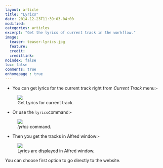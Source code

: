 ```yaml
---
layout: article
title: "Lyrics"
date: 2014-12-23T11:39:03-04:00
modified:
categories: articles
excerpt: "Get the lyrics of current track in the workflow."
image:
  teaser: teaser-lyrics.jpg
  feature:
  credit: 
  creditlink:
noindex: false
toc: false
comments: true
onhomepage : true
---
```


* You can get lyrics for the current track right from *Current Track* menu:-

<figure>
	<img src="{{ site.url }}/images/lyrics1.jpg"></a>
	<figcaption>Get Lyrics for current track.</figcaption>
</figure>

* Or use the `lyrics`command:-

<figure>
	<img src="{{ site.url }}/images/lyrics3.jpg"></a>
	<figcaption><i>lyrics</i> command.</figcaption>
</figure>

* Then you get the tracks in Alfred window:-

<figure>
	<img src="{{ site.url }}/images/lyrics2.jpg"></a>
	<figcaption>Lyrics are displayed in Alfred window.</figcaption>
</figure>

You can choose first option to go directly to the website.